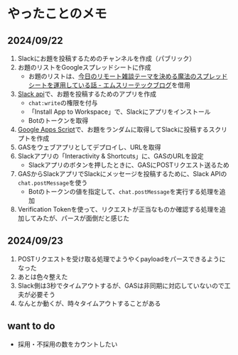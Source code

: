 # やったことのメモ

## 2024/09/22

1. Slackにお題を投稿するためのチャンネルを作成（パブリック）
2. お題のリストをGoogleスプレッドシートに作成
   - お題のリストは、[今日のリモート雑談テーマを決める魔法のスプレッドシートを運用している話 - エムスリーテックブログ](https://www.m3tech.blog/entry/zatsudan-mahou-no-spreadsheet)を借用
3. [Slack api](https://api.slack.com/)で、お題を投稿するためのアプリを作成
   - `chat:write`の権限を付与
   - 「Install App to Workspace」で、Slackにアプリをインストール
   - Botのトークンを取得
4. [Google Apps Script](https://script.google.com/)で、お題をランダムに取得してSlackに投稿するスクリプトを作成
5. GASをウェブアプリとしてデプロイし、URLを取得
6. Slackアプリの「Interactivity & Shortcuts」に、GASのURLを設定
   - Slackアプリのボタンを押したときに、GASにPOSTリクエスト送るため
7. GASからSlackアプリでSlackにメッセージを投稿するために、Slack APIの`chat.postMessage`を使う
   - Botのトークンの値を指定して、`chat.postMessage`を実行する処理を追加
8. Verification Tokenを使って、リクエストが正当なものか確認する処理を追加してみたが、パースが面倒だと感じた

## 2024/09/23

1. POSTリクエストを受け取る処理でようやくpayloadをパースできるようになった
2. あとは色々整えた
3. Slack側は3秒でタイムアウトするが、GASは非同期に対応していないので工夫が必要そう
4. なんとか動くが、時々タイムアウトすることがある

## want to do

- 採用・不採用の数をカウントしたい
